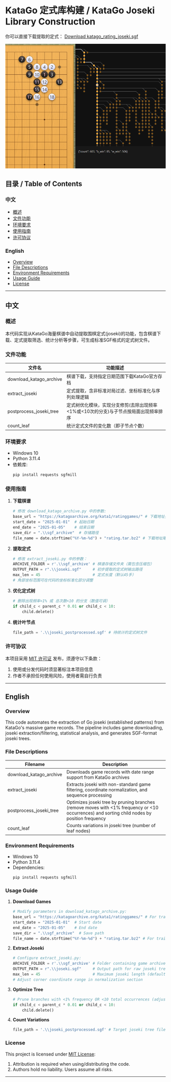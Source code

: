 # KataGo 定式库构建 / KataGo Joseki Library Construction

你可以直接下载提取的定式：
[Download katago_rating_joseki.sgf](https://github.com/yusaaki/JosekiExtraction/raw/main/katago_rating_joseki.sgf)

![Joseki Example](https://github.com/yusaaki/JosekiExtraction/raw/main/joseki_example.png)

## 目录 / Table of Contents

### 中文
- [概述](#概述)
- [文件功能](#文件功能)
- [环境要求](#环境要求)
- [使用指南](#使用指南)
- [许可协议](#许可协议)

### English
- [Overview](#overview)
- [File Descriptions](#file-descriptions)
- [Environment Requirements](#environment-requirements)
- [Usage Guide](#usage-guide)
- [License](#license)

---

## 中文

### 概述

本代码实现从KataGo海量棋谱中自动提取围棋定式(joseki)的功能，包含棋谱下载、定式提取筛选、统计分析等步骤，可生成标准SGF格式的定式树文件。

### 文件功能

| 文件名                  | 功能描述                              |
|-----------------------|-----------------------------------|
| download_katago_archive | 棋谱下载，支持指定日期范围下载KataGo官方存档            |
| extract_joseki         | 定式提取，含非标准对局过滤、坐标标准化与序列处理逻辑        |
| postprocess_joseki_tree | 定式树优化模块，实现分支修剪(去除出现频率<1%或<10次的分支)与子节点按局面出现频率排序 |
| count_leaf             | 统计定式文件的变化数（即子节点个数）              |

### 环境要求

- Windows 10
- Python 3.11.4
- 依赖库: 
  ```bash
  pip install requests sgfmill
  ```

### 使用指南

1. **下载棋谱**
   ```python
   # 修改 download_katago_archive.py 中的参数:
   base_url = "https://katagoarchive.org/kata1/ratinggames/" # 下载地址头，训练棋谱需改为 "https://katagoarchive.org/kata1/trainingdata/"
   start_date = "2025-01-01"  # 起始日期
   end_date = "2025-01-05"    # 结束日期
   save_dir = ".\\sgf_archive"  # 存储路径
   file_name = date.strftime("%Y-%m-%d") + "rating.tar.bz2" # 下载地址尾，训练棋谱需改为 + "npzs.tgz"
   ```

2. **提取定式**
   ```python
   # 修改 extract_joseki.py 中的参数：
   ARCHIVE_FOLDER = r'.\\sgf_archive' # 棋谱存储文件夹（需包含压缩包）
   OUTPUT_PATH = r".\\joseki.sgf"     # 初步提取的定式树输出路径
   max_len = 45                       # 定式长度（默认45手）
   # 角部坐标范围可在代码的坐标标准化部分调整
   ```

3. **优化定式树**
   ```python
   # 删除出现频率<1% 或 总次数<10 的分支（数值可调）
   if child_c < parent_c * 0.01 or child_c < 10:
       child.delete()
   ```

4. **统计叶节点**
   ```python
   file_path = '.\\joseki_postprocessed.sgf' # 待统计的定式树文件
   ```

### 许可协议

本项目采用 [MIT 许可证](https://opensource.org/licenses/MIT) 发布，须遵守以下条款：
1. 使用或分发代码时须显著标注本项目信息
2. 作者不承担任何使用风险，使用者需自行负责

---

## English

### Overview

This code automates the extraction of Go joseki (established patterns) from KataGo's massive game records. The pipeline includes game downloading, joseki extraction/filtering, statistical analysis, and generates SGF-format joseki trees.

### File Descriptions

| Filename               | Description                              |
|------------------------|------------------------------------------|
| download_katago_archive | Downloads game records with date range support from KataGo archives |
| extract_joseki         | Extracts joseki with non-standard game filtering, coordinate normalization, and sequence processing |
| postprocess_joseki_tree | Optimizes joseki tree by pruning branches (remove moves with <1% frequency or <10 occurrences) and sorting child nodes by position frequency |
| count_leaf             | Counts variations in joseki tree (number of leaf nodes) |

### Environment Requirements

- Windows 10
- Python 3.11.4
- Dependencies: 
  ```bash
  pip install requests sgfmill
  ```

### Usage Guide

1. **Download Games**
   ```python
   # Modify parameters in download_katago_archive.py:
   base_url = "https://katagoarchive.org/kata1/ratinggames/" # For training games, use "https://katagoarchive.org/kata1/trainingdata/"
   start_date = "2025-01-01"  # Start date
   end_date = "2025-01-05"    # End date
   save_dir = ".\\sgf_archive"  # Save path
   file_name = date.strftime("%Y-%m-%d") + "rating.tar.bz2" # For training data, use + "npzs.tgz"
   ```

2. **Extract Joseki**
   ```python
   # Configure extract_joseki.py:
   ARCHIVE_FOLDER = r'.\\sgf_archive' # Folder containing game archives
   OUTPUT_PATH = r".\\joseki.sgf"     # Output path for raw joseki tree
   max_len = 45                       # Maximum joseki length (default 45 moves)
   # Adjust corner coordinate range in normalization section
   ```

3. **Optimize Tree**
   ```python
   # Prune branches with <1% frequency OR <10 total occurrences (adjustable)
   if child_c < parent_c * 0.01 or child_c < 10:
       child.delete()
   ```

4. **Count Variations**
   ```python
   file_path = '.\\joseki_postprocessed.sgf' # Target joseki tree file
   ```

### License

This project is licensed under [MIT License](https://opensource.org/licenses/MIT):
1. Attribution is required when using/distributing the code.
2. Authors hold no liability. Users assume all risks.

--- 
